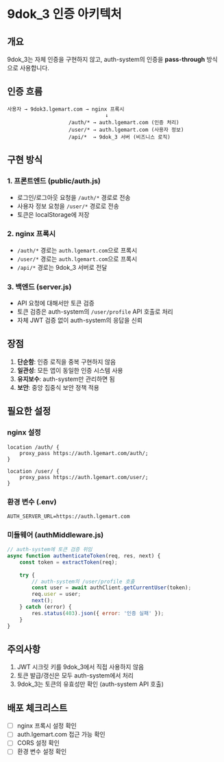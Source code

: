 # 9dok_3 인증 아키텍처

## 개요
9dok_3는 자체 인증을 구현하지 않고, auth-system의 인증을 **pass-through** 방식으로 사용합니다.

## 인증 흐름

```
사용자 → 9dok3.lgemart.com → nginx 프록시
                                ↓
                    /auth/* → auth.lgemart.com (인증 처리)
                    /user/* → auth.lgemart.com (사용자 정보)
                    /api/*  → 9dok_3 서버 (비즈니스 로직)
```

## 구현 방식

### 1. 프론트엔드 (public/auth.js)
- 로그인/로그아웃 요청을 `/auth/*` 경로로 전송
- 사용자 정보 요청을 `/user/*` 경로로 전송
- 토큰은 localStorage에 저장

### 2. nginx 프록시
- `/auth/*` 경로는 `auth.lgemart.com`으로 프록시
- `/user/*` 경로는 `auth.lgemart.com`으로 프록시
- `/api/*` 경로는 9dok_3 서버로 전달

### 3. 백엔드 (server.js)
- API 요청에 대해서만 토큰 검증
- 토큰 검증은 auth-system의 `/user/profile` API 호출로 처리
- 자체 JWT 검증 없이 auth-system의 응답을 신뢰

## 장점
1. **단순함**: 인증 로직을 중복 구현하지 않음
2. **일관성**: 모든 앱이 동일한 인증 시스템 사용
3. **유지보수**: auth-system만 관리하면 됨
4. **보안**: 중앙 집중식 보안 정책 적용

## 필요한 설정

### nginx 설정
```nginx
location /auth/ {
    proxy_pass https://auth.lgemart.com/auth/;
}

location /user/ {
    proxy_pass https://auth.lgemart.com/user/;
}
```

### 환경 변수 (.env)
```env
AUTH_SERVER_URL=https://auth.lgemart.com
```

### 미들웨어 (authMiddleware.js)
```javascript
// auth-system에 토큰 검증 위임
async function authenticateToken(req, res, next) {
    const token = extractToken(req);
    
    try {
        // auth-system의 /user/profile 호출
        const user = await authClient.getCurrentUser(token);
        req.user = user;
        next();
    } catch (error) {
        res.status(403).json({ error: '인증 실패' });
    }
}
```

## 주의사항
1. JWT 시크릿 키를 9dok_3에서 직접 사용하지 않음
2. 토큰 발급/갱신은 모두 auth-system에서 처리
3. 9dok_3는 토큰의 유효성만 확인 (auth-system API 호출)

## 배포 체크리스트
- [ ] nginx 프록시 설정 확인
- [ ] auth.lgemart.com 접근 가능 확인
- [ ] CORS 설정 확인
- [ ] 환경 변수 설정 확인